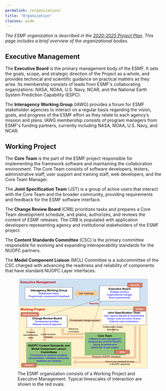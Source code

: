 ```yaml
---
permalink: /organization/
title: "Organization"
classes: wide
---
```


*The ESMF organization is described in the [2020-2025 Project Plan](https://tinyurl.com/esmf-project-plan-2020).
This page includes a brief overview of the organizational bodies.* 

## Executive Management

The **Executive Board** is the primary management body of the ESMF.  It sets the goals,
scope, and strategic direction of the Project as a whole, and provides technical and
scientific guidance on practical matters as they arise.  Its membership consists of
leads from ESMF's collaborating organizations: NASA, NOAA, U.S. Navy, NCAR, and the
National Earth System Prediction Capability (ESPC).

The **Interagency Working Group** (IAWG) provides a forum for ESMF stakeholder agencies
to interact on a regular basis regarding the vision, goals, and progress of the
ESMF effort as they relate to each agency’s mission and plans. IAWG membership
consists of program managers from ESMF's funding partners, currently including
NASA, NOAA, U.S. Navy, and NCAR.

## Working Project

The **Core Team** is the part of the ESMF project responsible for implementing the framework
software and maintaining the collaboration environment. The Core Team consists of software
developers, testers, administrative staff, user support and training staff, web developers,
and the Core Team Manager.

The **Joint Specification Team** (JST) is a group of active users that interact with the Core Team
and the broader community, providing requirements and feedback for the ESMF software interface.

The **Change Review Board** (CRB) prioritizes tasks and prepares a Core Team development schedule,
and plans, authorizes, and reviews the content of ESMF releases. The CRB is populated with
application developers representing agency and institutional stakeholders of the ESMF project.

The **Content Standards Committee** (CSC) is the primary committee responsible for evolving and expanding
interoperability standards for the NUOPC partners.

The **Model Component Liaison** (MCL) Committee is a subcommittee of the CSC charged with advancing the
readiness and reliability of components that have standard NUOPC Layer interfaces.


<figure>
  <img src="/assets/images/org_structure.png" alt="ESMF Organizational Structure">
  <figcaption>
        The ESMF organization consists of a Working Project and Executive Management.
        Typical timescales of interaction are shown in the red ovals.
  </figcaption>
</figure>



